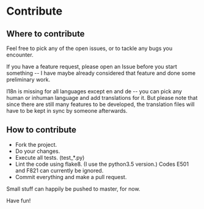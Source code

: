 # Contribute

## Where to contribute

Feel free to pick any of the open issues, or to tackle any bugs you encounter.

If you have a feature request, please open an Issue before you start something -- I have maybe already considered that feature and done some preliminary work.

I18n is missing for all languages except en and de -- you can pick any human or inhuman language and add translations for it. But please note that since there are still many features to be developed, the translation files will have to be kept in sync by someone afterwards.

## How to contribute

* Fork the project.
* Do your changes.
* Execute all tests. (test_*.py)
* Lint the code using flake8. (I use the python3.5 version.) Codes E501 and F821 can currently be ignored.
* Commit everything and make a pull request.

Small stuff can happily be pushed to master, for now.

Have fun!
